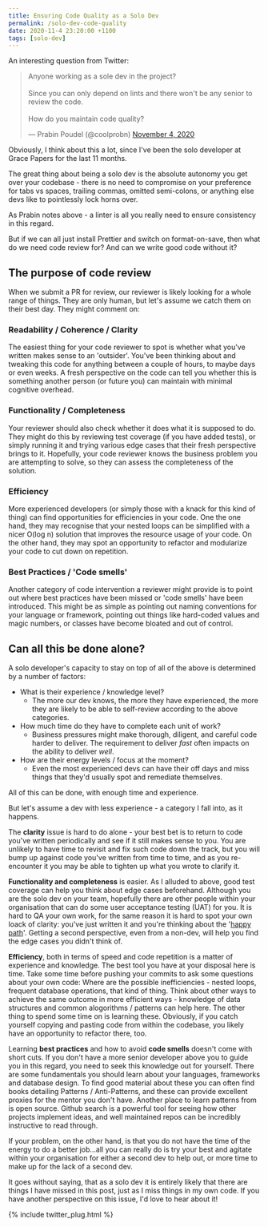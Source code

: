 ```yaml
---
title: Ensuring Code Quality as a Solo Dev
permalink: /solo-dev-code-quality
date: 2020-11-4 23:20:00 +1100
tags: [solo-dev]
---
```


An interesting question from Twitter:

<blockquote class="twitter-tweet"><p lang="en" dir="ltr">Anyone working as a sole dev in the project? <br><br>Since you can only depend on lints and there won&#39;t be any senior to review the code.<br><br>How do you maintain code quality?</p>&mdash; Prabin Poudel (@coolprobn) <a href="https://twitter.com/coolprobn/status/1323864098770092033?ref_src=twsrc%5Etfw">November 4, 2020</a></blockquote> <script async src="https://platform.twitter.com/widgets.js" charset="utf-8"></script>

Obviously, I think about this a lot, since I've been the solo developer at Grace Papers for the last 11 months.

The great thing about being a solo dev is the absolute autonomy you get over your codebase - there is no need to compromise on your preference for tabs vs spaces, trailing commas, omitted semi-colons, or anything else devs like to pointlessly lock horns over.

As Prabin notes above - a linter is all you really need to ensure consistency in this regard.

But if we can all just install Prettier and switch on format-on-save, then what do we need code review for? And can we write good code without it?

## The purpose of code review

When we submit a PR for review, our reviewer is likely looking for a whole range of things. They are only human, but let's assume we catch them on their best day. They might comment on:

### Readability / Coherence / Clarity

The easiest thing for your code reviewer to spot is whether what you've written makes sense to an 'outsider'. You've been thinking about and tweaking this code for anything between a couple of hours, to maybe days or even weeks. A fresh perspective on the code can tell you whether this is something another person (or future you) can maintain with minimal cognitive overhead.

### Functionality / Completeness

Your reviewer should also check whether it does what it is supposed to do. They might do this by reviewing test coverage (if you have added tests), or simply running it and trying various edge cases that their fresh perspective brings to it. Hopefully, your code reviewer knows the business problem you are attempting to solve, so they can assess the completeness of the solution.

### Efficiency

More experienced developers (or simply those with a knack for this kind of thing) can find opportunities for efficiencies in your code. One the one hand, they may recognise that your nested loops can be simplified with a nicer O(log n) solution that improves the resource usage of your code. On the other hand, they may spot an opportunity to refactor and modularize your code to cut down on repetition.

### Best Practices / 'Code smells'

Another category of code intervention a reviewer might provide is to point out where best practices have been missed or 'code smells' have been introduced. This might be as simple as pointing out naming conventions for your language or framework, pointing out things like hard-coded values and magic numbers, or classes have become bloated and out of control.

## Can all this be done alone?

A solo developer's capacity to stay on top of all of the above is determined by a number of factors:

- What is their experience / knowledge level?
  - The more our dev knows, the more they have experienced, the more they are likely to be able to self-review according to the above categories.
- How much time do they have to complete each unit of work?
  - Business pressures might make thorough, diligent, and careful code harder to deliver. The requirement to deliver _fast_ often impacts on the ability to deliver _well_.
- How are their energy levels / focus at the moment?
  - Even the most experienced devs can have their off days and miss things that they'd usually spot and remediate themselves.

All of this can be done, with enough time and experience.

But let's assume a dev with less experience - a category I fall into, as it happens.

The **clarity** issue is hard to do alone - your best bet is to return to code you've written periodically and see if it still makes sense to you. You are unlikely to have time to revisit and fix such code down the track, but you will bump up against code you've written from time to time, and as you re-encounter it you may be able to tighten up what you wrote to clarify it.

**Functionality and completeness** is easier. As I alluded to above, good test coverage can help you think about edge cases beforehand. Although you are the solo dev on your team, hopefully there are other people within your organisation that can do some user acceptance testing (UAT) for you. It is hard to QA your own work, for the same reason it is hard to spot your own loack of clarity: you've just written it and you're thinking about the '[happy path](https://en.wikipedia.org/wiki/Happy_path)'. Getting a second perspective, even from a non-dev, will help you find the edge cases you didn't think of.

**Efficiency**, both in terms of speed and code repetition is a matter of experience and knowledge. The best tool you have at your disposal here is time. Take some time before pushing your commits to ask some questions about your own code: Where are the possible inefficiencies - nested loops, frequent database operations, that kind of thing. Think about other ways to achieve the same outcome in more efficient ways - knowledge of data structures and common alogorithms / patterns can help here. The other thing to spend some time on is learning these. Obviously, if you catch yourself copying and pasting code from within the codebase, you likely have an opportunity to refactor there, too.

Learning **best practices** and how to avoid **code smells** doesn't come with short cuts. If you don't have a more senior developer above you to guide you in this regard, you need to seek this knowledge out for yourself. There are some fundamentals you should learn about your languages, frameworks and database design. To find good material about these you can often find books detailing Patterns / Anti-Patterns, and these can provide excellent proxies for the mentor you don't have. Another place to learn patterns from is open source. Github search is a powerful tool for seeing how other projects implement ideas, and well maintained repos can be incredibly instructive to read through.

If your problem, on the other hand, is that you do not have the time of the energy to do a better job...all you can really do is try your best and agitate within your organisation for either a second dev to help out, or more time to make up for the lack of a second dev.

It goes without saying, that as a solo dev it is entirely likely that there are things I have missed in this post, just as I miss things in my own code. If you have another perspective on this issue, I'd love to hear about it!

{% include twitter_plug.html %}
